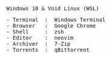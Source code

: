 <pre>Windows 10 & Void Linux (WSL)</pre>
<pre>
- Terminal  :  Windows Terminal
- Browser   :  Google Chrome
- Shell     :  zsh
- Editor    :  neovim
- Archiver  :  7-Zip
- Torrents  :  qBittorrent
</pre>
